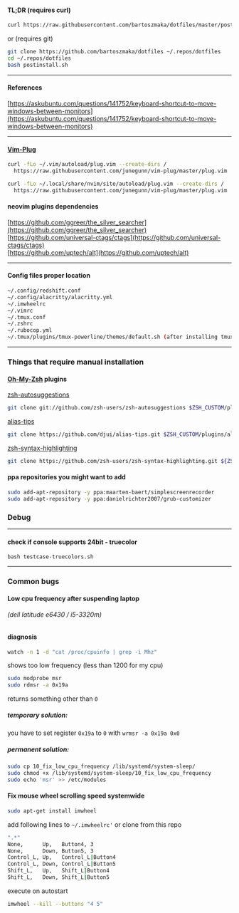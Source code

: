 #### TL;DR (requires curl)
``` bash
curl https://raw.githubusercontent.com/bartoszmaka/dotfiles/master/postinstall.sh | bash
```
or (requires git)
``` bash
git clone https://github.com/bartoszmaka/dotfiles ~/.repos/dotfiles
cd ~/.repos/dotfiles
bash postinstall.sh
```

---

#### References

[https://askubuntu.com/questions/141752/keyboard-shortcut-to-move-windows-between-monitors](https://askubuntu.com/questions/141752/keyboard-shortcut-to-move-windows-between-monitors)

---

#### [Vim-Plug](https://github.com/junegunn/vim-plug)

``` bash
curl -fLo ~/.vim/autoload/plug.vim --create-dirs /
  https://raw.githubusercontent.com/junegunn/vim-plug/master/plug.vim

curl -fLo ~/.local/share/nvim/site/autoload/plug.vim --create-dirs /
  https://raw.githubusercontent.com/junegunn/vim-plug/master/plug.vim
```

#### neovim plugins dependencies

[https://github.com/ggreer/the_silver_searcher](https://github.com/ggreer/the_silver_searcher)  
[https://github.com/universal-ctags/ctags](https://github.com/universal-ctags/ctags)  
[https://github.com/uptech/alt](https://github.com/uptech/alt)  

---

#### Config files proper location

``` bash
~/.config/redshift.conf  
~/.config/alacritty/alacritty.yml  
~/.imwheelrc  
~/.vimrc  
~/.tmux.conf  
~/.zshrc  
~/.rubocop.yml  
~/.tmux/plugins/tmux-powerline/themes/default.sh (after installing tmux-powerline plugin)  
```

---

### Things that require manual installation


#### [Oh-My-Zsh](https://github.com/robbyrussell/oh-my-zsh) plugins

[zsh-autosuggestions](https://github.com/zsh-users/zsh-autosuggestions)

``` bash
git clone git://github.com/zsh-users/zsh-autosuggestions $ZSH_CUSTOM/plugins/zsh-autosuggestions
```

[alias-tips](https://github.com/djui/alias-tips)

``` bash
git clone https://github.com/djui/alias-tips.git $ZSH_CUSTOM/plugins/alias-tips
```

[zsh-syntax-highlighting](https://github.com/zsh-users/zsh-syntax-highlighting)

``` bash
git clone https://github.com/zsh-users/zsh-syntax-highlighting.git ${ZSH_CUSTOM:-~/.oh-my-zsh/custom}/plugins/zsh-syntax-highlighting
```
#### ppa repositories you might want to add

``` bash
sudo add-apt-repository -y ppa:maarten-baert/simplescreenrecorder
sudo add-apt-repository -y ppa:danielrichter2007/grub-customizer
``````

### Debug

---

#### check if console supports 24bit - truecolor
`bash testcase-truecolors.sh`  

----

### Common bugs

#### Low cpu frequency after suspending laptop
###### (dell latitude e6430 / i5-3320m)

#### diagnosis
``` bash
watch -n 1 -d "cat /proc/cpuinfo | grep -i Mhz"
```
shows too low frequency (less than 1200 for my cpu)
``` bash
sudo modprobe msr
sudo rdmsr -a 0x19a
```
returns something other than `0`

##### temporary solution:
you have to set register `0x19a` to `0` with `wrmsr -a 0x19a 0x0`  

##### permanent solution:

``` bash
sudo cp 10_fix_low_cpu_frequency /lib/systemd/system-sleep/
sudo chmod +x /lib/systemd/system-sleep/10_fix_low_cpu_frequency
sudo echo 'msr' >> /etc/modules
```

#### Fix mouse wheel scrolling speed systemwide
``` bash
sudo apt-get install imwheel
```

add following lines to `~/.imwheelrc'` or clone from this repo
``` bash
".*"
None,      Up,   Button4, 3
None,      Down, Button5, 3
Control_L, Up,   Control_L|Button4
Control_L, Down, Control_L|Button5
Shift_L,   Up,   Shift_L|Button4
Shift_L,   Down, Shift_L|Button5
```
execute on autostart
``` bash
imwheel --kill --buttons "4 5"
```
